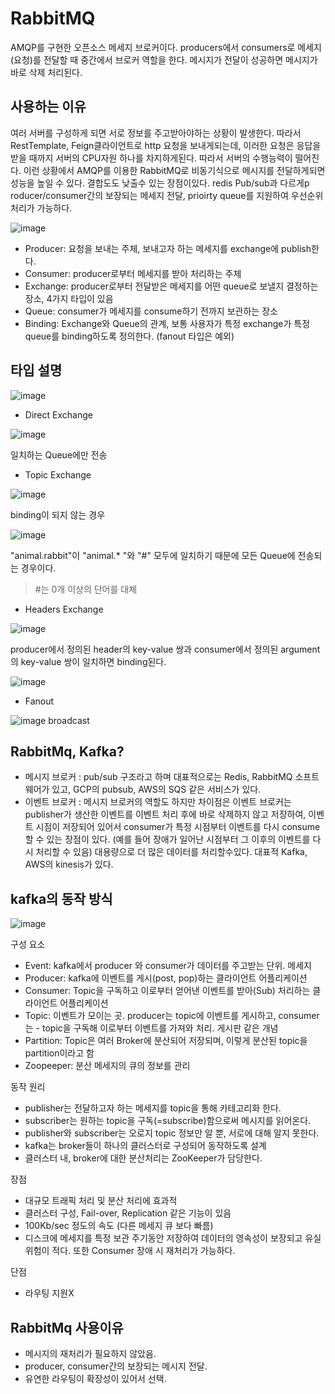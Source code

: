 # RabbitMQ

AMQP를 구현한 오픈소스 메세지 브로커이다. producers에서 consumers로 메세지(요청)를 전달할 때 중간에서 브로커 역할을 한다. 메시지가 전달이 성공하면 메시지가 바로 삭제 처리된다.

## 사용하는 이유
여러 서버를 구성하게 되면 서로 정보를 주고받아야하는 상황이 발생한다. 따라서 RestTemplate, Feign클라이언트로 http 요청을 보내게되는데, 이러한 요청은 응답을 받을 때까지 서버의 CPU자원 하나를 차지하게된다. 따라서 서버의 수행능력이 떨어진다. 이런 상황에서 AMQP를 이용한 RabbitMQ로 비동기식으로 메시지를 전달하게되면 성능을 높일 수 있다. 결합도도 낮출수 있는 장점이있다. redis Pub/sub과 다르게p roducer/consumer간의 보장되는 메세지 전달, prioirty queue를 지원하여 우선순위 처리가 가능하다. 

![image](https://github.com/user-attachments/assets/e775b25c-335f-4753-a4c7-17ac8549ffb9)
- Producer: 요청을 보내는 주체, 보내고자 하는 메세지를 exchange에 publish한다.
- Consumer: producer로부터 메세지를 받아 처리하는 주체
- Exchange: producer로부터 전달받은 메세지를 어떤 queue로 보낼지 결정하는 장소, 4가지 타입이 있음
- Queue: consumer가 메세지를 consume하기 전까지 보관하는 장소
- Binding: Exchange와 Queue의 관계, 보통 사용자가 특정 exchange가 특정 queue를 binding하도록 정의한다. (fanout 타입은 예외)


## 타입 설명
![image](https://github.com/user-attachments/assets/5e127281-e3a1-4ef8-ba89-f376da5d497a)

- Direct Exchange

![image](https://github.com/user-attachments/assets/ed81d2a5-4085-4392-8cc9-7d3167a456e1)

일치하는 Queue에만 전송
- Topic Exchange

![image](https://github.com/user-attachments/assets/d3ce66ac-8e1a-4ace-a9b6-113b215282d6)

binding이 되지 않는 경우

![image](https://github.com/user-attachments/assets/74a34954-460c-4d8e-bfe9-73ed28b52ef0)

"animal.rabbit"이 "animal.* "와 "#" 모두에 일치하기 때문에 모든 Queue에 전송되는 경우이다.
> #는 0개 이상의 단어를 대체

- Headers Exchange

![image](https://github.com/user-attachments/assets/410a3ac0-070b-4166-b6c7-abf45ac58c6b)

producer에서 정의된 header의 key-value 쌍과 consumer에서 정의된 argument의 key-value 쌍이 일치하면 binding된다.

![image](https://github.com/user-attachments/assets/74c16f63-4987-42ea-b3f9-68484462daae)


- Fanout

![image](https://github.com/user-attachments/assets/017eb90d-9fe4-4813-b30c-2110bc063b62)
broadcast

## RabbitMq, Kafka?
- 메시지 브로커 : pub/sub 구조라고 하며 대표적으로는 Redis, RabbitMQ 소프트웨어가 있고, GCP의 pubsub, AWS의 SQS 같은 서비스가 있다.
- 이벤트 브로커 : 메시지 브로커의 역할도 하지만 차이점은 이벤트 브로커는 publisher가 생산한 이벤트를 이벤트 처리 후에 바로 삭제하지 않고 저장하여, 이벤트 시점이 저장되어 있어서 consumer가 특정 시점부터 이벤트를 다시 consume 할 수 있는 장점이 있다. (예를 들어 장애가 일어난 시점부터 그 이후의 이벤트를 다시 처리할 수 있음) 대용량으로 더 많은 데이터를 처리할수있다. 대표적 Kafka, AWS의 kinesis가 있다.

## kafka의 동작 방식

![image](https://github.com/user-attachments/assets/07b82939-9bf7-49cc-b97a-595bbf7b9412)

구성 요소
- Event: kafka에서 producer 와 consumer가 데이터를 주고받는 단위. 메세지
- Producer: kafka에 이벤트를 게시(post, pop)하는 클라이언트 어플리케이션
- Consumer: Topic을 구독하고 이로부터 얻어낸 이벤트를 받아(Sub) 처리하는 클라이언트 어플리케이션
- Topic: 이벤트가 모이는 곳. producer는 topic에 이벤트를 게시하고, consumer는 - topic을 구독해 이로부터 이벤트를 가져와 처리. 게시판 같은 개념
- Partition: Topic은 여러 Broker에 분산되어 저장되며, 이렇게 분산된 topic을 partition이라고 함
- Zoopeeper: 분산 메세지의 큐의 정보를 관리

동작 원리
- publisher는 전달하고자 하는 메세지를 topic을 통해 카테고리화 한다.
- subscriber는 원하는 topic을 구독(=subscribe)함으로써 메시지를 읽어온다.
- publisher와 subscriber는 오로지 topic 정보만 알 뿐, 서로에 대해 알지 못한다.
- kafka는 broker들이 하나의 클러스터로 구성되어 동작하도록 설계
- 클러스터 내, broker에 대한 분산처리는 ZooKeeper가 담당한다.

장점
- 대규모 트래픽 처리 및 분산 처리에 효과적
- 클러스터 구성, Fail-over, Replication 같은 기능이 있음
- 100Kb/sec 정도의 속도 (다른 메세지 큐 보다 빠름)
- 디스크에 메세지를 특정 보관 주기동안 저장하여 데이터의 영속성이 보장되고 유실 위험이 적다. 또한 Consumer 장애 시 재처리가 가능하다.

단점
- 라우팅 지원X

## RabbitMq 사용이유
- 메시지의 재처리가 필요하지 않았음.
- producer, consumer간의 보장되는 메시지 전달.
- 유연한 라우팅이 확장성이 있어서 선택.
